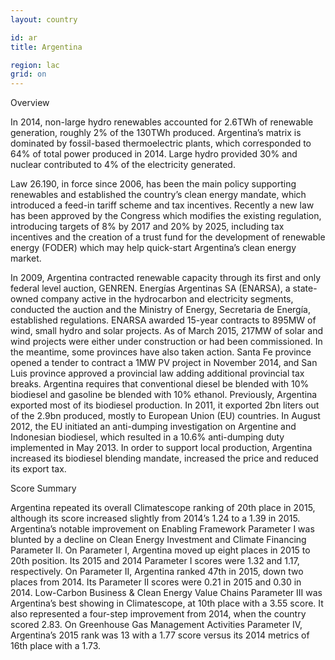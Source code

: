 ```yaml
---
layout: country

id: ar
title: Argentina

region: lac
grid: on
---
```

Overview

In 2014, non-large hydro renewables accounted for 2.6TWh of renewable generation, roughly 2% of the 130TWh produced. Argentina’s matrix is dominated by fossil-based thermoelectric plants, which corresponded to 64% of total power produced in 2014. Large hydro provided 30% and nuclear contributed to 4% of the electricity generated.

Law 26.190, in force since 2006, has been the main policy supporting renewables and established the country’s clean energy mandate, which introduced a feed-in tariff scheme and tax incentives. Recently a new law has been approved by the Congress which modifies the existing regulation, introducing targets of 8% by 2017 and 20% by 2025, including tax incentives and the creation of a trust fund for the development of renewable energy (FODER) which may help quick-start Argentina’s clean energy market. 

In 2009, Argentina contracted renewable capacity through its first and only federal level auction, GENREN. Energías Argentinas SA (ENARSA), a state-owned company active in the hydrocarbon and electricity segments, conducted the auction and the Ministry of Energy, Secretaria de Energía, established regulations. ENARSA awarded 15-year contracts to 895MW of wind, small hydro and solar projects. As of March 2015, 217MW of solar and wind projects were either under construction or had been commissioned.
In the meantime, some provinces have also taken action. Santa Fe province opened a tender to contract a 1MW PV project in November 2014, and San Luis province approved a provincial law adding additional provincial tax breaks. 
Argentina requires that conventional diesel be blended with 10% biodiesel and gasoline be blended with 10% ethanol. Previously, Argentina exported most of its biodiesel production. In 2011, it exported 2bn liters out of the 2.9bn produced, mostly to European Union (EU) countries. In August 2012, the EU initiated an anti-dumping investigation on Argentine and Indonesian biodiesel, which resulted in a 10.6% anti-dumping duty implemented in May 2013. In order to support local production, Argentina increased its biodiesel blending mandate, increased the price and reduced its export tax.

Score Summary

Argentina repeated its overall Climatescope ranking of 20th place in 2015, although its score increased slightly from 2014’s 1.24 to a 1.39 in 2015. Argentina’s notable improvement on Enabling Framework Parameter I was blunted by a decline on Clean Energy Investment and Climate Financing Parameter II. 
On Parameter I, Argentina moved up eight places in 2015 to 20th position. Its 2015 and 2014 Parameter I scores were 1.32 and 1.17, respectively. On Parameter II, Argentina ranked 47th in 2015, down two places from 2014. Its Parameter II scores were 0.21 in 2015 and 0.30 in 2014. 
Low-Carbon Business & Clean Energy Value Chains Parameter III was Argentina’s best showing in Climatescope, at 10th place with a 3.55 score. It also represented a four-step improvement from 2014, when the country scored 2.83. On Greenhouse Gas Management Activities Parameter IV, Argentina’s 2015 rank was 13 with a 1.77 score versus its 2014 metrics of 16th place with a 1.73.

